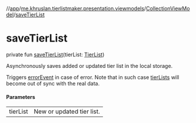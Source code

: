 //[app](../../../index.md)/[me.khruslan.tierlistmaker.presentation.viewmodels](../index.md)/[CollectionViewModel](index.md)/[saveTierList](save-tier-list.md)

# saveTierList

private fun [saveTierList](save-tier-list.md)(tierList: [TierList](../../me.khruslan.tierlistmaker.data.models.tierlist/-tier-list/index.md))

Asynchronously saves added or updated tier list in the local storage.

Triggers [errorEvent](error-event.md) in case of error. Note that in such case [tierLists](tier-lists.md) will become out of sync with the real data.

#### Parameters

| | |
|---|---|
| tierList | New or updated tier list. |
